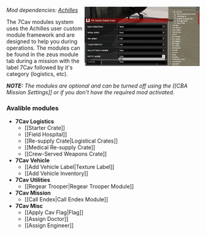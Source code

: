 <img align="right" width="300" height="155" src="https://github.com/7Cav/cScripts/blob/master/resourses/wikigfx/7Cav_Modules.png">*Mod dependencies: [Achilles](https://github.com/ArmaAchilles/Achilles)*

The 7Cav modules system uses the Achilles user custom module framework and are designed to help you during operations. The modules can be found in the zeus module tab during a mission with the label 7Cav followed by it's category (logistics, etc).

***NOTE:** The modules are optional and can be turned off using the [[CBA Mission Settings]] or if you don't have the required mod activated.*

### Avalible modules
- **7Cav Logistics**
  - [[Starter Crate]]
  - [[Field Hospital]]
  - [[Re-supply Crate|Logistical Crates]]
  - [[Medical Re-supply Crate]] 
  - [[Crew-Served Weapons Crate]]
- **7Cav Vehicle**
  - [[Add Vehicle Label|Texture Label]]
  - [[Add Vehicle Inventory]]
- **7Cav Utilities**
  - [[Regear Trooper|Regear Trooper Module]]
- **7Cav Mission**
  - [[Call Endex|Call Endex Module]]
- **7Cav Misc**
  - [[Apply Cav Flag|Flag]]
  - [[Assign Doctor]]
  - [[Assign Engineer]]